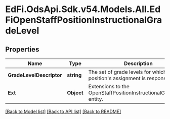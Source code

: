 # EdFi.OdsApi.Sdk.v54.Models.All.EdFiOpenStaffPositionInstructionalGradeLevel

## Properties

Name | Type | Description | Notes
------------ | ------------- | ------------- | -------------
**GradeLevelDescriptor** | **string** | The set of grade levels for which the position&#39;s assignment is responsible. | 
**Ext** | **Object** | Extensions to the OpenStaffPositionInstructionalGradeLevel entity. | [optional] 

[[Back to Model list]](../README.md#documentation-for-models) [[Back to API list]](../README.md#documentation-for-api-endpoints) [[Back to README]](../README.md)

